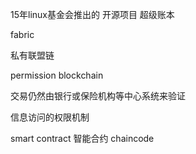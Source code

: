 
15年linux基金会推出的 开源项目 超级账本

fabric 

私有联盟链 


permission blockchain 

交易仍然由银行或保险机构等中心系统来验证

信息访问的权限机制

smart contract  智能合约 chaincode 